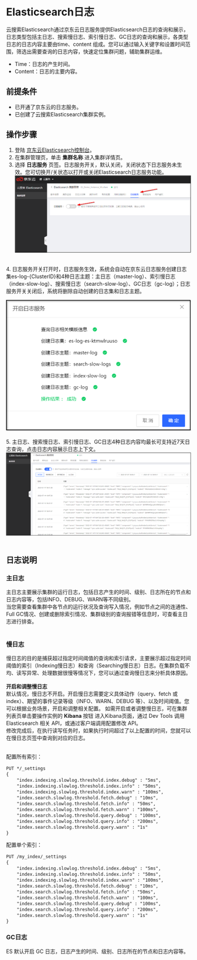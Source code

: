# Elasticsearch日志
云搜索Elasticsearch通过京东云日志服务提供Elasticsearch日志的查询和展示，日志类型包括主日志、搜索慢日志、索引慢日志、GC日志的查询和展示，各类型日志的日志内容主要由time、content 组成。您可以通过输入关键字和设置时间范围，筛选出需要查询的日志内容，快速定位集群问题，辅助集群运维。</br>

- Time：日志的产生时间。</br>
- Content：日志的主要内容。</br>

## 前提条件
- 已开通了京东云的日志服务。</br>
- 已创建了云搜索Elasticsearch集群实例。</br>

## 操作步骤
1. 登陆 [京东云Elasticsearch控制台](https://es-console.jdcloud.com/clusters)。</br>
2. 在集群管理页，单击 **集群名称** 进入集群详情页。 </br>
3. 选择 **日志服务** 页签。日志服务开关，默认关闭，关闭状态下日志服务未生效。您可切换开/关状态以打开或关闭Elasticsearch日志服务功能。</br>
![ES_Logging_On](../../../../image/Elasticsearch/Logging/ES_Logging_On.png)</br>
</br>
4. 日志服务开关打开时，日志服务生效，系统会自动在京东云日志服务创建日志集es-log-{ClusterID}和4种日志主题：主日志（master-log）、索引慢日志（index-slow-log）、搜索慢日志（search-slow-log）、GC日志（gc-log）；日志服务开关关闭后，系统将删除自动创建的日志集和日志主题。</br>

![ES_Logging_On_1](../../../../image/Elasticsearch/Logging/ES_Logging_On_1.png)</br>
</br>
5. 主日志、搜索慢日志、索引慢日志、GC日志4种日志内容均最长可支持近7天日志查询，点击日志内容展示日志上下文。</br>
![ES_Logging](../../../../image/Elasticsearch/Logging/ES_Logging.png)</br>
</br>

## 日志说明

### 主日志
主日志主要展示集群的运行日志，包括日志产生的时间、级别、日志所在的节点和日志内容等，包括INFO、DEBUG、WARN等不同级别。</br>
当您需要查看集群中各节点的运行状况及查询写入情况，例如节点之间的连通性、Full GC情况、创建或删除索引情况、集群级别的查询报错等信息时，可查看主日志进行排查。</br>
</br>

### 慢日志
慢日志的目的是捕获超过指定时间阈值的查询和索引请求，主要展示超过指定时间阈值的索引（Indexing慢日志）和查询（Searching慢日志）日志。在集群负载不均、读写异常、处理数据很慢等情况下，您可以通过查询慢日志来分析具体原因。</br>
</br>
**开启和调整慢日志**</br>
默认情况，慢日志不开启。开启慢日志需要定义具体动作（query、fetch 或 index）、期望的事件记录等级（INFO、WARN、DEBUG 等）、以及时间阈值。您可以根据业务场景，开启和调整相关配置。
如需开启或者调整慢日志，可在集群列表页单击要操作实例的 **Kibana** 按钮 进入Kibana页面，通过 Dev Tools 调用 Elasticsearch 相关 API，或通过客户端调用配置修改 API。</br>
修改完成后，在执行读写任务时，如果执行时间超过了以上配置的时间，您就可以在慢日志页签中查询到对应的日志。</br>
</br>

配置所有索引：
```
PUT */_settings
{
    "index.indexing.slowlog.threshold.index.debug" : "5ms",
    "index.indexing.slowlog.threshold.index.info" : "50ms",
    "index.indexing.slowlog.threshold.index.warn" : "100ms",
    "index.search.slowlog.threshold.fetch.debug" : "10ms",
    "index.search.slowlog.threshold.fetch.info" : "50ms",
    "index.search.slowlog.threshold.fetch.warn" : "100ms",
    "index.search.slowlog.threshold.query.debug" : "100ms",
    "index.search.slowlog.threshold.query.info" : "200ms",
    "index.search.slowlog.threshold.query.warn" : "1s"
}
```
配置单个索引：
```
PUT /my_index/_settings
{
    "index.indexing.slowlog.threshold.index.debug" : "5ms",
    "index.indexing.slowlog.threshold.index.info" : "50ms",
    "index.indexing.slowlog.threshold.index.warn" : "100ms",
    "index.search.slowlog.threshold.fetch.debug" : "10ms",
    "index.search.slowlog.threshold.fetch.info" : "50ms",
    "index.search.slowlog.threshold.fetch.warn" : "100ms",
    "index.search.slowlog.threshold.query.debug" : "100ms",
    "index.search.slowlog.threshold.query.info" : "200ms",
    "index.search.slowlog.threshold.query.warn" : "1s"
}
```
### GC日志
ES 默认开启 GC 日志，日志产生的时间、级别、日志所在的节点和日志内容等。

